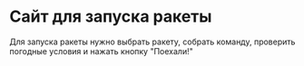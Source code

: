 # Сайт для запуска ракеты

Для запуска ракеты нужно выбрать ракету, собрать команду, проверить погодные условия и нажать кнопку "Поехали!"
